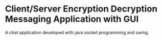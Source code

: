 # Client/Server Encryption Decryption Messaging Application with GUI
A chat application developed with java socket programming and swing.
